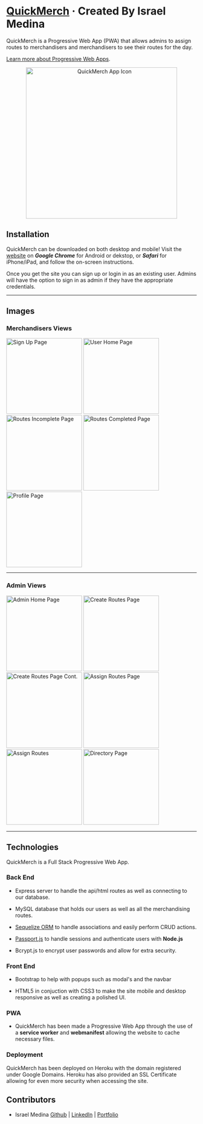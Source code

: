 # [QuickMerch](https://quickmerch.app/) &middot; Created By Israel Medina

QuickMerch is a Progressive Web App (PWA) that allows admins to assign routes to merchandisers and merchandisers to see their routes for the day. 


[Learn more about Progressive Web Apps](https://web.dev/pwa-checklist/).

<p align="center">
    <img alt = "QuickMerch App Icon" title = "QuickMerch App Icon" src="./public/assets/images/README-images/IMG_2271.jpg" width = 400/>
</p>


## Installation

QuickMerch can be downloaded on both desktop and mobile! Visit the [website](https://quickmerch.app) on **_Google Chrome_** for Android or dekstop, or **_Safari_** for iPhone/iPad, and follow the on-screen instructions.  

Once you get the site you can sign up or login in as an existing user. Admins will have the option to sign in as admin if they have the appropriate credentials. 

---

## Images


### Merchandisers Views 

<img alt = "Sign Up Page" title = "Sign Up Page" src="./public/assets/images/README-images/IMG_2272.PNG"  width = 200 />

<img alt = "User Home Page" title = "User Home Page" src="./public/assets/images/README-images/IMG_2273.PNG"  width = 200 />

<img alt = "Routes Incomplete Page" title = "Routes Incomplete Page" src="./public/assets/images/README-images/IMG_2274.PNG"  width = 200 />

<img alt = "Routes Completed Page" title = "Routes Completed Page" src="./public/assets/images/README-images/IMG_2276.PNG"  width = 200 />

<img alt = "Profile Page" title = "Profile Page" src="./public/assets/images/README-images/IMG_2277.PNG"  width = 200 />



--- 

### Admin Views

<img alt = "Admin Home Page" title = "Admin Home Page" src="./public/assets/images/README-images/IMG_2278.PNG"  width = 200 />

<img alt = "Create Routes Page" title = "Create Routes Page" src="./public/assets/images/README-images/IMG_2279.PNG"  width = 200 />

<img alt = "Create Routes Page Cont." title = "Create Routes Page Cont." src="./public/assets/images/README-images/IMG_2280.PNG"  width = 200 />

<img alt = "Assign Routes Page" title = "Assign Routes Page" src="./public/assets/images/README-images/IMG_2281.PNG"  width = 200 />

<img alt = "Assign Routes" title = "Assign Routes"  src="./public/assets/images/README-images/IMG_2282.PNG"  width = 200 />

<img alt = "Directory Page" title = "Directory Page" src="./public/assets/images/README-images/IMG_2284.PNG"  width = 200 />

---

## Technologies

QuickMerch is a Full Stack Progressive Web App. 

### Back End

* Express server to handle the api/html routes as well as connecting to our database. 

* MySQL database that holds our users as well as all the merchandising routes.

* [Sequelize ORM](https://sequelize.org/v5/) to handle associations and easily perform CRUD actions.

* [Passport.js](http://www.passportjs.org/) to handle sessions and authenticate users with **Node.js**

* Bcrypt.js to encrypt user passwords and allow for extra security.

### Front End

* Bootstrap to help with popups such as modal's and the navbar

* HTML5 in conjuction with CSS3 to make the site mobile and desktop responsive as well as creating a polished UI. 

### PWA

* QuickMerch has been made a Progressive Web App through the use of a **service worker** and **webmanifest** allowing the website to cache necessary files. 

### Deployment 

QuickMerch has been deployed on Heroku with the domain registered under Google Domains. Heroku has also provided an SSL Certificate allowing for even more security when accessing the site. 

## Contributors

* Israel Medina [Github](https://github.com/medinaisrael-17) | [LinkedIn](https://www.linkedin.com/in/israel-medina-271344180/) | [Portfolio](https://israelmedina.dev)